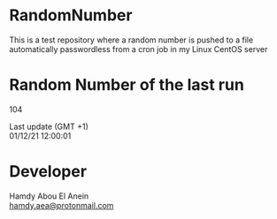 # RandomNumber    
This is a test repository where a random number is pushed to a file automatically passwordless from a cron job in my Linux CentOS server    
# Random Number of the last run   
104
      
Last update (GMT +1)    
01/12/21 12:00:01
# Developer    
Hamdy Abou El Anein   
hamdy.aea@protonmail.com
